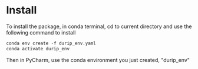 # Install
To install the package, in conda terminal, cd to current directory and use the following command to install

```Python
conda env create -f durip_env.yaml
conda activate durip_env
```

Then in PyCharm, use the conda environment you just created, "durip_env"
